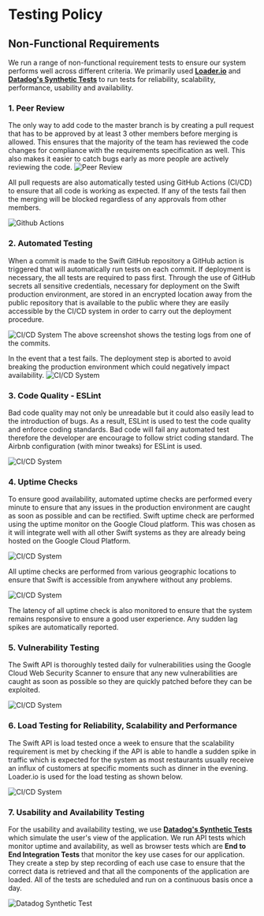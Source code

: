 # Testing Policy

## Non-Functional Requirements
We run a range of non-functional requirement tests to ensure our system performs well across different criteria. We primarily used  **[Loader.io](https://loader.io/)**
and **[Datadog's Synthetic Tests](https://www.datadoghq.com/)** to run tests for reliability, scalability, performance, usability and availability.

### 1. Peer Review

The only way to add code to the master branch is by creating a pull request that has to be approved by at least 3 other members before merging is allowed. This ensures that the majority of the team has reviewed the code changes for compliance with the requirements specification as well. This also makes it easier to catch bugs early as more people are actively reviewing the code.
![Peer Review](../../assets/peer_review.png)

All pull requests are also automatically tested using GitHub Actions (CI/CD) to ensure that all code is working as expected. If any of the tests fail then the merging will be blocked regardless of any approvals from other members.

![Github Actions](../../assets/blocked_merge.png)

### 2. Automated Testing
When a commit is made to the Swift GitHub repository a GitHub action is triggered that will automatically run tests on each commit. If deployment is necessary, the all tests are required to pass first. Through the use of GitHub secrets all sensitive credentials, necessary for deployment on the Swift production environment, are stored in an encrypted location away from the public repository that is available to the public where they are easily accessible by the CI/CD system in order to carry out the deployment procedure.

![CI/CD System](../../assets/ci-test.png)
The above screenshot shows the testing logs from one of the commits.

In the event that a test fails. The deployment step is aborted to avoid breaking the production environment which could negatively impact availability.
![CI/CD System](../../assets/failed-deploy.png)

### 3. Code Quality - ESLint
Bad code quality may not only be unreadable but it could also easily lead to the introduction of bugs. As a result, ESLint is used to test the code quality and enforce coding standards. Bad code will fail any automated test therefore the developer are encourage to follow strict coding standard. The Airbnb configuration (with minor tweaks) for ESLint is used.

![CI/CD System](../../assets/eslint-rules.png)

### 4. Uptime Checks
To ensure good availability, automated uptime checks are performed every minute to ensure that any issues in the production environment are caught as soon as possible and can be rectified. Swift uptime check are performed using the uptime monitor on the Google Cloud platform. This was chosen as it will integrate well with all other Swift systems as they are already being hosted on the Google Cloud Platform.

![CI/CD System](../../assets/uptime-all.png)

All uptime checks are performed from various geographic locations to ensure that Swift is accessible from anywhere without any problems.

![CI/CD System](../../assets/uptime-latency.png)

The latency of all uptime check is also monitored to ensure that the system remains responsive to ensure a good user experience. Any sudden lag spikes are automatically reported.

### 5. Vulnerability Testing
The Swift API is thoroughly tested daily for vulnerabilities using the Google Cloud Web Security Scanner to ensure that any new vulnerabilities are caught as soon as possible so they are quickly patched before they can be exploited.

![CI/CD System](../../assets/security-scan.png)

### 6. Load Testing for Reliability, Scalability and Performance
The Swift API is load tested once a week to ensure that the scalability requirement is met by checking if the API is able to handle a sudden spike in traffic which is expected for the system as most restaurants usually receive an influx of customers at specific moments such as dinner in the evening. Loader.io is used for the load testing as shown below.

![CI/CD System](../../assets/loader.png)

### 7. Usability and Availability Testing
For the usability and availability testing, we use **[Datadog's Synthetic Tests](https://www.datadoghq.com/)** which simulate the user's view of the application.
We run API tests which monitor uptime and availability, as well as browser tests which are **End to End Integration Tests** that monitor the key use cases for our application. They
create a step by step recording of each use case to ensure that the correct data is retrieved and that all the components of the application are loaded. All of the tests are scheduled and run on a continuous basis once a day.

![Datadog Synthetic Test](../../assets/datadog.jpg)